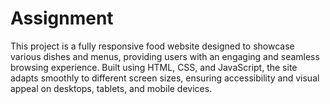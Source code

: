 # Assignment
This project is a fully responsive food website designed to showcase various dishes and menus, providing users with an engaging and seamless browsing experience. Built using HTML, CSS, and JavaScript, the site adapts smoothly to different screen sizes, ensuring accessibility and visual appeal on desktops, tablets, and mobile devices.
